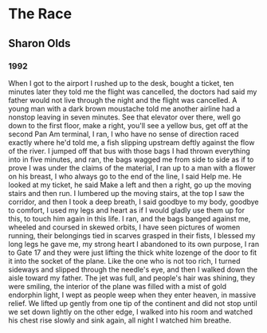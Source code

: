 # The Race
## Sharon Olds
### 1992

When I got to the airport I rushed up to the desk,
bought a ticket, ten minutes later
they told me the flight was cancelled, the doctors
had said my father would not live through the night
and the flight was cancelled. A young man
with a dark brown moustache told me
another airline had a nonstop
leaving in seven minutes. See that
elevator over there, well go
down to the first floor, make a right, you'll
see a yellow bus, get off at the
second Pan Am terminal, I
ran, I who have no sense of direction
raced exactly where he'd told me, a fish
slipping upstream deftly against
the flow of the river. I jumped off that bus with those
bags I had thrown everything into
in five minutes, and ran, the bags
wagged me from side to side as if
to prove I was under the claims of the material,
I ran up to a man with a flower on his breast,
I who always go to the end of the line, I said
Help me. He looked at my ticket, he said
Make a left and then a right, go up the moving stairs and then
run. I lumbered up the moving stairs,
at the top I saw the corridor,
and then I took a deep breath, I said
goodbye to my body, goodbye to comfort,
I used my legs and heart as if I would
gladly use them up for this,
to touch him again in this life. I ran, and the
bags banged against me, wheeled and coursed
in skewed orbits, I have seen pictures of
women running, their belongings tied
in scarves grasped in their fists, I blessed my
long legs he gave me, my strong
heart I abandoned to its own purpose,
I ran to Gate 17 and they were
just lifting the thick white
lozenge of the door to fit it into
the socket of the plane. Like the one who is not
too rich, I turned sideways and
slipped through the needle's eye, and then
I walked down the aisle toward my father. The jet
was full, and people's hair was shining, they were
smiling, the interior of the plane was filled with a
mist of gold endorphin light,
I wept as people weep when they enter heaven,
in massive relief. We lifted up
gently from one tip of the continent
and did not stop until we set down lightly on the
other edge, I walked into his room
and watched his chest rise slowly
and sink again, all night
I watched him breathe.
